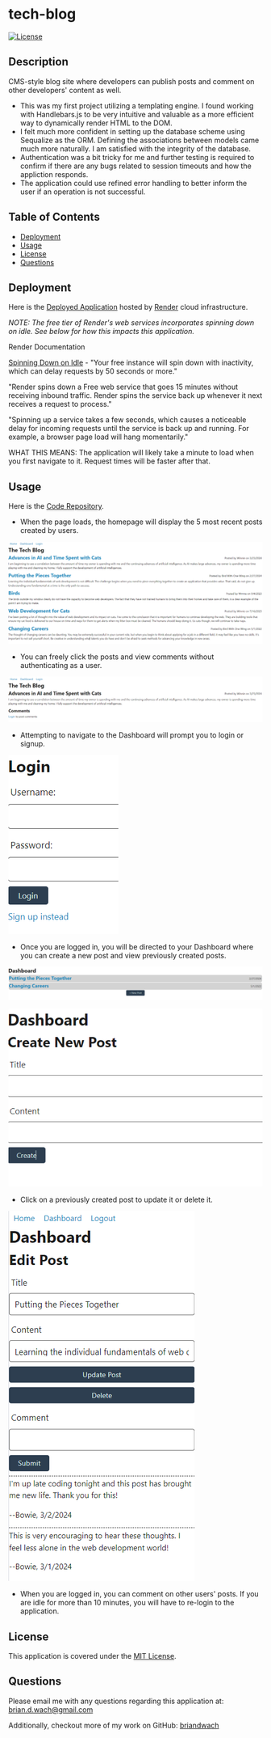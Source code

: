 # tech-blog

[![License](https://img.shields.io/badge/License-MIT-blue.svg)](http://choosealicense.com/licenses/mit/)


## Description

CMS-style blog site where developers can publish posts and comment on other developers' content as well.

- This was my first project utilizing a templating engine. I found working with Handlebars.js to be very intuitive and valuable as a more efficient way to dynamically render HTML to the DOM.  
- I felt much more confident in setting up the database scheme using Sequalize as the ORM.  Defining the associations between models came much more naturally.  I am satisfied with the integrity of the database.
- Authentication was a bit tricky for me and further testing is required to confirm if there are any bugs related to session timeouts and how the appliction responds.
- The application could use refined error handling to better inform the user if an operation is not successful. 


## Table of Contents

- [Deployment](#deployment)
- [Usage](#usage)
- [License](#license)
- [Questions](#questions)


## Deployment

Here is the [Deployed Application](https://note-taker-ouaj.onrender.com/) hosted by [Render](https://render.com/) cloud infrastructure.

*NOTE: The free tier of Render's web services incorporates spinning down on idle.  See below for how this impacts this application.*

Render Documentation

[Spinning Down on Idle](https://docs.render.com/free#spinning-down-on-idle) - "Your free instance will spin down with inactivity, which can delay requests by 50 seconds or more."

"Render spins down a Free web service that goes 15 minutes without receiving inbound traffic. Render spins the service back up whenever it next receives a request to process."

"Spinning up a service takes a few seconds, which causes a noticeable delay for incoming requests until the service is back up and running. For example, a browser page load will hang momentarily."

WHAT THIS MEANS: The application will likely take a minute to load when you first navigate to it.  Request times will be faster after that.  


## Usage

Here is the [Code Repository](https://github.com/briandwach/tech-blog).

- When the page loads, the homepage will display the 5 most recent posts created by users.

![Tech Blog Home Page](./assets/images/homepage.png)  

- You can freely click the posts and view comments without authenticating as a user.

![Viewing a Blog Post](./assets/images/post.png)  

- Attempting to navigate to the Dashboard will prompt you to login or signup.

![Login or Signup Form](./assets/images/login.png)  

- Once you are logged in, you will be directed to your Dashboard where you can create a new post and view previously created posts. 

![Dashboard View for a User](./assets/images/dashboard.png)  

![New Blog Post Form](./assets/images/new.png)  

- Click on a previously created post to update it or delete it.

![Blog Post Update or Delete Form](./assets/images/update.png)  

- When you are logged in, you can comment on other users' posts.  If you are idle for more than 10 minutes, you will have to re-login to the application.

## License
This application is covered under the [MIT License](http://choosealicense.com/licenses/mit/).

## Questions
Please email me with any questions regarding this application at: brian.d.wach@gmail.com

Additionally, checkout more of my work on GitHub: [briandwach](https://github.com/briandwach)